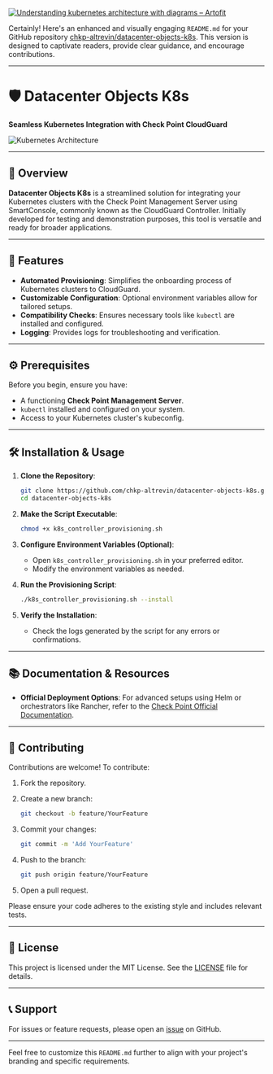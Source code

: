 [![Understanding kubernetes architecture with diagrams – Artofit](https://tse2.mm.bing.net/th?id=OIP.K4RmU1DaD50-UAueZ2CbDAHaEb\&pid=Api)](https://www.artofit.org/image-gallery/849280442234629787/understanding-kubernetes-architecture-with-diagrams/)

Certainly! Here's an enhanced and visually engaging `README.md` for your GitHub repository [chkp-altrevin/datacenter-objects-k8s](https://github.com/chkp-altrevin/datacenter-objects-k8s). This version is designed to captivate readers, provide clear guidance, and encourage contributions.

---

# 🛡️ Datacenter Objects K8s

**Seamless Kubernetes Integration with Check Point CloudGuard**

![Kubernetes Architecture](https://www.stackstate.com/blog/kubernetes-architecture-part-1-reasons-to-choose-kubernetes/)

---

## 🚀 Overview

**Datacenter Objects K8s** is a streamlined solution for integrating your Kubernetes clusters with the Check Point Management Server using SmartConsole, commonly known as the CloudGuard Controller. Initially developed for testing and demonstration purposes, this tool is versatile and ready for broader applications.

---

## 🧰 Features

* **Automated Provisioning**: Simplifies the onboarding process of Kubernetes clusters to CloudGuard.
* **Customizable Configuration**: Optional environment variables allow for tailored setups.
* **Compatibility Checks**: Ensures necessary tools like `kubectl` are installed and configured.
* **Logging**: Provides logs for troubleshooting and verification.

---

## ⚙️ Prerequisites

Before you begin, ensure you have:

* A functioning **Check Point Management Server**.
* `kubectl` installed and configured on your system.
* Access to your Kubernetes cluster's kubeconfig.

---

## 🛠️ Installation & Usage

1. **Clone the Repository**:

   ```bash
   git clone https://github.com/chkp-altrevin/datacenter-objects-k8s.git
   cd datacenter-objects-k8s
   ```

2. **Make the Script Executable**:

   ```bash
   chmod +x k8s_controller_provisioning.sh
   ```

3. **Configure Environment Variables (Optional)**:

   * Open `k8s_controller_provisioning.sh` in your preferred editor.
   * Modify the environment variables as needed.

4. **Run the Provisioning Script**:

   ```bash
   ./k8s_controller_provisioning.sh --install
   ```

5. **Verify the Installation**:

   * Check the logs generated by the script for any errors or confirmations.

---

## 📚 Documentation & Resources

* **Official Deployment Options**: For advanced setups using Helm or orchestrators like Rancher, refer to the [Check Point Official Documentation](https://sc1.checkpoint.com/documents/CloudGuard_Controller/1.0/Content/Topics-Controller/Introduction.htm).

---

## 🤝 Contributing

Contributions are welcome! To contribute:

1. Fork the repository.
2. Create a new branch:

   ```bash
   git checkout -b feature/YourFeature
   ```
3. Commit your changes:

   ```bash
   git commit -m 'Add YourFeature'
   ```
4. Push to the branch:

   ```bash
   git push origin feature/YourFeature
   ```
5. Open a pull request.

Please ensure your code adheres to the existing style and includes relevant tests.

---

## 📄 License

This project is licensed under the MIT License. See the [LICENSE](LICENSE) file for details.

---

## 📞 Support

For issues or feature requests, please open an [issue](https://github.com/chkp-altrevin/datacenter-objects-k8s/issues) on GitHub.

---

Feel free to customize this `README.md` further to align with your project's branding and specific requirements.
